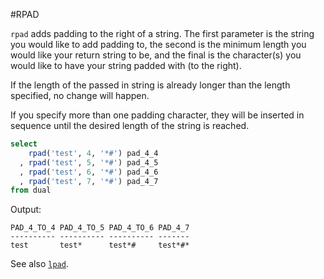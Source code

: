 #RPAD

`rpad` adds padding to the right of a string. The first parameter is the string you would like to add padding to, the second is the minimum length you would like your return string to be, and the final is the character(s) you would like to have your string padded with (to the right).

If the length of the passed in string is already longer than the length specified, no change will happen.

If you specify more than one padding character, they will be inserted in sequence until the desired length of the string is reached.

```sql
select
    rpad('test', 4, '*#') pad_4_4
  , rpad('test', 5, '*#') pad_4_5
  , rpad('test', 6, '*#') pad_4_6
  , rpad('test', 7, '*#') pad_4_7
from dual
```

Output:
```
PAD_4_TO_4 PAD_4_TO_5 PAD_4_TO_6 PAD_4_7
---------- ---------- ---------- -------
test       test*      test*#     test*#*
```

See also [`lpad`](lpad.md).
